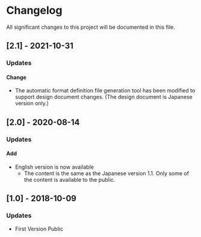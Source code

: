 # Changelog

All significant changes to this project will be documented in this file.

## [2.1] - 2021-10-31
### Updates
#### Change
- The automatic format definition file generation tool has been modified to support design document changes. (The design document is Japanese version only.)

## [2.0] - 2020-08-14
### Updates
#### Add
- English version is now available
  - The content is the same as the Japanese version 1.1. Only some of the content is available to the public.


## [1.0] - 2018-10-09
### Updates
- First Version Public
